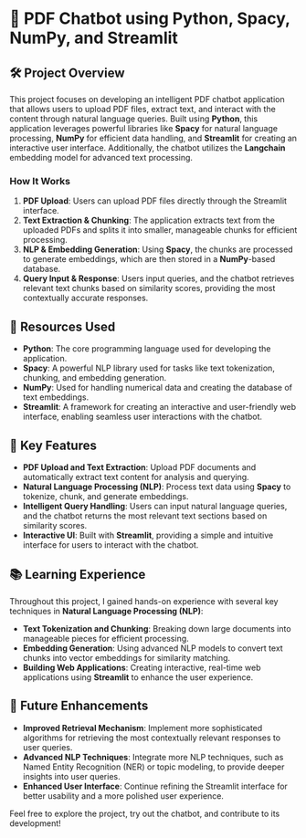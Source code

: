 # 🤖 PDF Chatbot using Python, Spacy, NumPy, and Streamlit

## 🛠 Project Overview  
This project focuses on developing an intelligent PDF chatbot application that allows users to upload PDF files, extract text, and interact with the content through natural language queries. Built using **Python**, this application leverages powerful libraries like **Spacy** for natural language processing, **NumPy** for efficient data handling, and **Streamlit** for creating an interactive user interface. Additionally, the chatbot utilizes the **Langchain** embedding model for advanced text processing.

### How It Works  
1. **PDF Upload**: Users can upload PDF files directly through the Streamlit interface.
2. **Text Extraction & Chunking**: The application extracts text from the uploaded PDFs and splits it into smaller, manageable chunks for efficient processing.
3. **NLP & Embedding Generation**: Using **Spacy**, the chunks are processed to generate embeddings, which are then stored in a **NumPy**-based database.
4. **Query Input & Response**: Users input queries, and the chatbot retrieves relevant text chunks based on similarity scores, providing the most contextually accurate responses.

## 📂 Resources Used  
- **Python**: The core programming language used for developing the application.
- **Spacy**: A powerful NLP library used for tasks like text tokenization, chunking, and embedding generation.
- **NumPy**: Used for handling numerical data and creating the database of text embeddings.
- **Streamlit**: A framework for creating an interactive and user-friendly web interface, enabling seamless user interactions with the chatbot.

## 🔑 Key Features  
- **PDF Upload and Text Extraction**: Upload PDF documents and automatically extract text content for analysis and querying.
- **Natural Language Processing (NLP)**: Process text data using **Spacy** to tokenize, chunk, and generate embeddings.
- **Intelligent Query Handling**: Users can input natural language queries, and the chatbot returns the most relevant text sections based on similarity scores.
- **Interactive UI**: Built with **Streamlit**, providing a simple and intuitive interface for users to interact with the chatbot.

## 📚 Learning Experience  
Throughout this project, I gained hands-on experience with several key techniques in **Natural Language Processing (NLP)**:
- **Text Tokenization and Chunking**: Breaking down large documents into manageable pieces for efficient processing.
- **Embedding Generation**: Using advanced NLP models to convert text chunks into vector embeddings for similarity matching.
- **Building Web Applications**: Creating interactive, real-time web applications using **Streamlit** to enhance the user experience.

## 🚀 Future Enhancements  
- **Improved Retrieval Mechanism**: Implement more sophisticated algorithms for retrieving the most contextually relevant responses to user queries.
- **Advanced NLP Techniques**: Integrate more NLP techniques, such as Named Entity Recognition (NER) or topic modeling, to provide deeper insights into user queries.
- **Enhanced User Interface**: Continue refining the Streamlit interface for better usability and a more polished user experience.

Feel free to explore the project, try out the chatbot, and contribute to its development!
